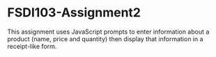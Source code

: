 # FSDI103-Assignment2
This assignment uses JavaScript prompts to enter information about a product (name, price and quantity) then display that information in a receipt-like form.
